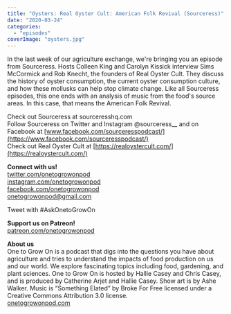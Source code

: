 ```yaml
---
title: "Oysters: Real Oyster Cult: American Folk Revival (Sourceress)"
date: "2020-03-24"
categories: 
  - "episodes"
coverImage: "oysters.jpg"
---
```


In the last week of our agriculture exchange, we're bringing you an episode from Sourceress. Hosts Colleen King and Carolyn Kissick interview Sims McCormick and Rob Knecht, the founders of Real Oyster Cult. They discuss the history of oyster consumption, the current oyster consumption culture, and how these mollusks can help stop climate change. Like all Sourceress episodes, this one ends with an analysis of music from the food's source areas. In this case, that means the American Folk Revival.

Check out Sourceress at sourceresshq.com  
Follow Sourceress on Twitter and Instagram @sourceress\_\_ and on Facebook at [www.facebook.com/sourceresspodcast/](https://www.facebook.com/sourceresspodcast/)  
Check out Real Oyster Cult at [https://realoystercult.com/](https://realoystercult.com/)

**Connect with us!**  
[twitter.com/onetogrowonpod](https://twitter.com/onetogrowonpod)  
[instagram.com/onetogrowonpod  
](https://instagram.com/onetogrowonpod)[facebook.com/onetogrowonpod  
](https://facebook.com/onetogrowonpod)[onetogrowonpod@gmail.com](mailto:onetogrowonpod@gmail.com)

Tweet with #AskOnetoGrowOn

**Support us on Patreon!**  
[patreon.com/onetogrowonpod](http://www.patreon.com/onetogrowonpod)

**About us**  
One to Grow On is a podcast that digs into the questions you have about agriculture and tries to understand the impacts of food production on us and our world. We explore fascinating topics including food, gardening, and plant sciences. One to Grow On is hosted by Hallie Casey and Chris Casey, and is produced by Catherine Arjet and Hallie Casey. Show art is by Ashe Walker. Music is “Something Elated” by Broke For Free licensed under a Creative Commons Attribution 3.0 license.  
[onetogrowonpod.com](https://www.onetogrowonpod.com/)
